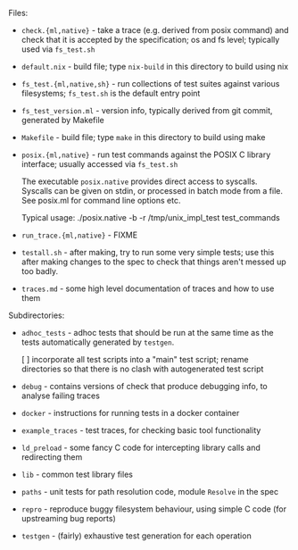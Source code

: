 Files:

  * `check.{ml,native}` - take a trace (e.g. derived from posix
    command) and check that it is accepted by the specification; os
    and fs level; typically used via `fs_test.sh`

  * `default.nix` - build file; type `nix-build` in this directory to
    build using nix

  * `fs_test.{ml,native,sh}` - run collections of test suites against
    various filesystems; `fs_test.sh` is the default entry point

  * `fs_test_version.ml` - version info, typically derived from git
    commit, generated by Makefile
    
  * `Makefile` - build file; type `make` in this directory to build
    using make

  * `posix.{ml,native}` - run test commands against the POSIX C library
    interface; usually accessed via `fs_test.sh`

    The executable `posix.native` provides direct access to
    syscalls. Syscalls can be given on stdin, or processed in batch mode
    from a file. See posix.ml for command line options etc.

    Typical usage: ./posix.native -b -r /tmp/unix_impl_test test_commands

  * `run_trace.{ml,native}` - FIXME

  * `testall.sh` - after making, try to run some very simple tests;
    use this after making changes to the spec to check that things
    aren't messed up too badly.

   * `traces.md` - some high level documentation of traces and 
    how to use them


Subdirectories:

  * `adhoc_tests` - adhoc tests that should be run at the same time as
    the tests automatically generated by `testgen`. 
    
    [ ] incorporate all test scripts into a "main" test script; rename
    directories so that there is no clash with autogenerated test
    script
    
  * `debug` - contains versions of check that produce debugging info,
    to analyse failing traces

  * `docker` - instructions for running tests in a docker container
  
  * `example_traces` - test traces, for checking basic tool
    functionality
  
  * `ld_preload` - some fancy C code for intercepting library calls
    and redirecting them
    
  * `lib` - common test library files
    
  * `paths` - unit tests for path resolution code, module `Resolve` in
    the spec
    
  * `repro` - reproduce buggy filesystem behaviour, using simple C
    code (for upstreaming bug reports)

  * `testgen` - (fairly) exhaustive test generation for each operation
  
